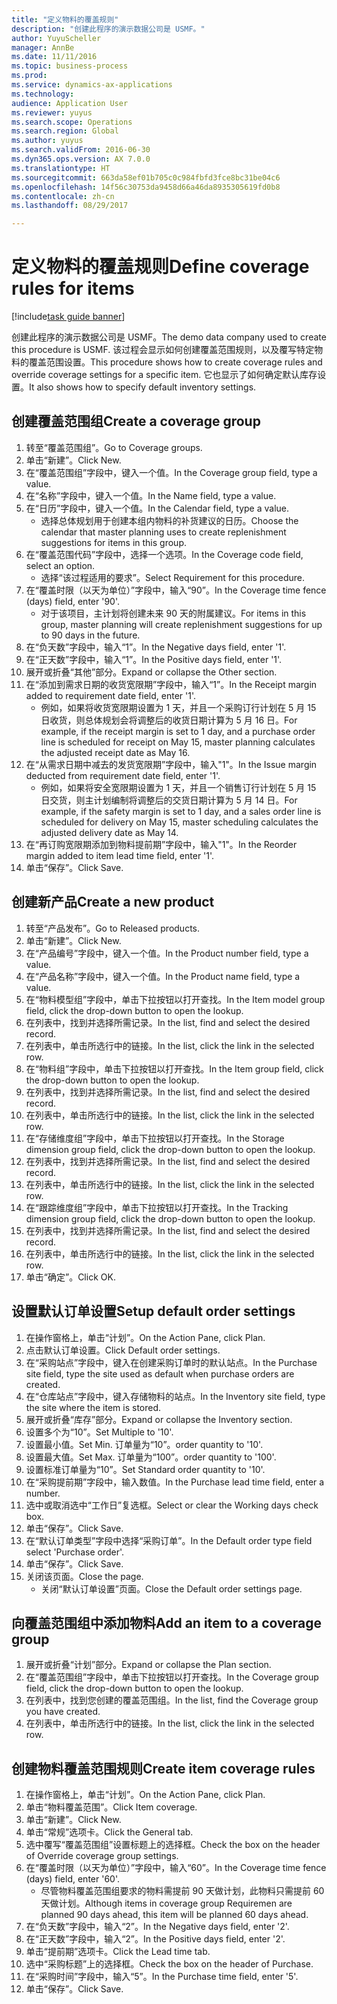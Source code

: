```yaml
--- 
title: "定义物料的覆盖规则"
description: "创建此程序的演示数据公司是 USMF。"
author: YuyuScheller
manager: AnnBe
ms.date: 11/11/2016
ms.topic: business-process
ms.prod: 
ms.service: dynamics-ax-applications
ms.technology: 
audience: Application User
ms.reviewer: yuyus
ms.search.scope: Operations
ms.search.region: Global
ms.author: yuyus
ms.search.validFrom: 2016-06-30
ms.dyn365.ops.version: AX 7.0.0
ms.translationtype: HT
ms.sourcegitcommit: 663da58ef01b705c0c984fbfd3fce8bc31be04c6
ms.openlocfilehash: 14f56c30753da9458d66a46da8935305619fd0b8
ms.contentlocale: zh-cn
ms.lasthandoff: 08/29/2017

---
```

# <a name="define-coverage-rules-for-items"></a><span data-ttu-id="15eb9-103">定义物料的覆盖规则</span><span class="sxs-lookup"><span data-stu-id="15eb9-103">Define coverage rules for items</span></span>

[!include[task guide banner](../../includes/task-guide-banner.md)]

<span data-ttu-id="15eb9-104">创建此程序的演示数据公司是 USMF。</span><span class="sxs-lookup"><span data-stu-id="15eb9-104">The demo data company used to create this procedure is USMF.</span></span> <span data-ttu-id="15eb9-105">该过程会显示如何创建覆盖范围规则，以及覆写特定物料的覆盖范围设置。</span><span class="sxs-lookup"><span data-stu-id="15eb9-105">This procedure shows how to create coverage rules and override coverage settings for a specific item.</span></span> <span data-ttu-id="15eb9-106">它也显示了如何确定默认库存设置。</span><span class="sxs-lookup"><span data-stu-id="15eb9-106">It also shows how to specify default inventory settings.</span></span>


## <a name="create-a-coverage-group"></a><span data-ttu-id="15eb9-107">创建覆盖范围组</span><span class="sxs-lookup"><span data-stu-id="15eb9-107">Create a coverage group</span></span>
1. <span data-ttu-id="15eb9-108">转至“覆盖范围组”。</span><span class="sxs-lookup"><span data-stu-id="15eb9-108">Go to Coverage groups.</span></span>
2. <span data-ttu-id="15eb9-109">单击“新建”。</span><span class="sxs-lookup"><span data-stu-id="15eb9-109">Click New.</span></span>
3. <span data-ttu-id="15eb9-110">在“覆盖范围组”字段中，键入一个值。</span><span class="sxs-lookup"><span data-stu-id="15eb9-110">In the Coverage group field, type a value.</span></span>
4. <span data-ttu-id="15eb9-111">在“名称”字段中，键入一个值。</span><span class="sxs-lookup"><span data-stu-id="15eb9-111">In the Name field, type a value.</span></span>
5. <span data-ttu-id="15eb9-112">在“日历”字段中，键入一个值。</span><span class="sxs-lookup"><span data-stu-id="15eb9-112">In the Calendar field, type a value.</span></span>
    * <span data-ttu-id="15eb9-113">选择总体规划用于创建本组内物料的补货建议的日历。</span><span class="sxs-lookup"><span data-stu-id="15eb9-113">Choose the calendar that master planning uses to create replenishment suggestions for items in this group.</span></span>  
6. <span data-ttu-id="15eb9-114">在“覆盖范围代码”字段中，选择一个选项。</span><span class="sxs-lookup"><span data-stu-id="15eb9-114">In the Coverage code field, select an option.</span></span>
    * <span data-ttu-id="15eb9-115">选择“该过程适用的要求”。</span><span class="sxs-lookup"><span data-stu-id="15eb9-115">Select Requirement for this procedure.</span></span>  
7. <span data-ttu-id="15eb9-116">在“覆盖时限（以天为单位）”字段中，输入“90”。</span><span class="sxs-lookup"><span data-stu-id="15eb9-116">In the Coverage time fence (days) field, enter '90'.</span></span>
    * <span data-ttu-id="15eb9-117">对于该项目，主计划将创建未来 90 天的附属建议。</span><span class="sxs-lookup"><span data-stu-id="15eb9-117">For items in this group, master planning will create replenishment suggestions for up to 90 days in the future.</span></span>  
8. <span data-ttu-id="15eb9-118">在“负天数”字段中，输入“1”。</span><span class="sxs-lookup"><span data-stu-id="15eb9-118">In the Negative days field, enter '1'.</span></span>
9. <span data-ttu-id="15eb9-119">在“正天数”字段中，输入“1”。</span><span class="sxs-lookup"><span data-stu-id="15eb9-119">In the Positive days field, enter '1'.</span></span>
10. <span data-ttu-id="15eb9-120">展开或折叠“其他”部分。</span><span class="sxs-lookup"><span data-stu-id="15eb9-120">Expand or collapse the Other section.</span></span>
11. <span data-ttu-id="15eb9-121">在“添加到需求日期的收货宽限期”字段中，输入“1”。</span><span class="sxs-lookup"><span data-stu-id="15eb9-121">In the Receipt margin added to requirement date field, enter '1'.</span></span>
    * <span data-ttu-id="15eb9-122">例如，如果将收货宽限期设置为 1 天，并且一个采购订行计划在 5 月 15 日收货，则总体规划会将调整后的收货日期计算为 5 月 16 日。</span><span class="sxs-lookup"><span data-stu-id="15eb9-122">For example, if the receipt margin is set to 1 day, and a purchase order line is scheduled for receipt on May 15, master planning calculates the adjusted receipt date as May 16.</span></span>  
12. <span data-ttu-id="15eb9-123">在“从需求日期中减去的发货宽限期”字段中，输入"1"。</span><span class="sxs-lookup"><span data-stu-id="15eb9-123">In the Issue margin deducted from requirement date field, enter '1'.</span></span>
    * <span data-ttu-id="15eb9-124">例如，如果将安全宽限期设置为 1 天，并且一个销售订行计划在 5 月 15 日交货，则主计划编制将调整后的交货日期计算为 5 月 14 日。</span><span class="sxs-lookup"><span data-stu-id="15eb9-124">For example, if the safety margin is set to 1 day, and a sales order line is scheduled for delivery on May 15, master scheduling calculates the adjusted delivery date as May 14.</span></span>  
13. <span data-ttu-id="15eb9-125">在“再订购宽限期添加到物料提前期”字段中，输入"1"。</span><span class="sxs-lookup"><span data-stu-id="15eb9-125">In the Reorder margin added to item lead time field, enter '1'.</span></span>
14. <span data-ttu-id="15eb9-126">单击“保存”。</span><span class="sxs-lookup"><span data-stu-id="15eb9-126">Click Save.</span></span>

## <a name="create-a-new-product"></a><span data-ttu-id="15eb9-127">创建新产品</span><span class="sxs-lookup"><span data-stu-id="15eb9-127">Create a new product</span></span>
1. <span data-ttu-id="15eb9-128">转至“产品发布”。</span><span class="sxs-lookup"><span data-stu-id="15eb9-128">Go to Released products.</span></span>
2. <span data-ttu-id="15eb9-129">单击“新建”。</span><span class="sxs-lookup"><span data-stu-id="15eb9-129">Click New.</span></span>
3. <span data-ttu-id="15eb9-130">在“产品编号”字段中，键入一个值。</span><span class="sxs-lookup"><span data-stu-id="15eb9-130">In the Product number field, type a value.</span></span>
4. <span data-ttu-id="15eb9-131">在“产品名称”字段中，键入一个值。</span><span class="sxs-lookup"><span data-stu-id="15eb9-131">In the Product name field, type a value.</span></span>
5. <span data-ttu-id="15eb9-132">在“物料模型组”字段中，单击下拉按钮以打开查找。</span><span class="sxs-lookup"><span data-stu-id="15eb9-132">In the Item model group field, click the drop-down button to open the lookup.</span></span>
6. <span data-ttu-id="15eb9-133">在列表中，找到并选择所需记录。</span><span class="sxs-lookup"><span data-stu-id="15eb9-133">In the list, find and select the desired record.</span></span>
7. <span data-ttu-id="15eb9-134">在列表中，单击所选行中的链接。</span><span class="sxs-lookup"><span data-stu-id="15eb9-134">In the list, click the link in the selected row.</span></span>
8. <span data-ttu-id="15eb9-135">在“物料组”字段中，单击下拉按钮以打开查找。</span><span class="sxs-lookup"><span data-stu-id="15eb9-135">In the Item group field, click the drop-down button to open the lookup.</span></span>
9. <span data-ttu-id="15eb9-136">在列表中，找到并选择所需记录。</span><span class="sxs-lookup"><span data-stu-id="15eb9-136">In the list, find and select the desired record.</span></span>
10. <span data-ttu-id="15eb9-137">在列表中，单击所选行中的链接。</span><span class="sxs-lookup"><span data-stu-id="15eb9-137">In the list, click the link in the selected row.</span></span>
11. <span data-ttu-id="15eb9-138">在“存储维度组”字段中，单击下拉按钮以打开查找。</span><span class="sxs-lookup"><span data-stu-id="15eb9-138">In the Storage dimension group field, click the drop-down button to open the lookup.</span></span>
12. <span data-ttu-id="15eb9-139">在列表中，找到并选择所需记录。</span><span class="sxs-lookup"><span data-stu-id="15eb9-139">In the list, find and select the desired record.</span></span>
13. <span data-ttu-id="15eb9-140">在列表中，单击所选行中的链接。</span><span class="sxs-lookup"><span data-stu-id="15eb9-140">In the list, click the link in the selected row.</span></span>
14. <span data-ttu-id="15eb9-141">在“跟踪维度组”字段中，单击下拉按钮以打开查找。</span><span class="sxs-lookup"><span data-stu-id="15eb9-141">In the Tracking dimension group field, click the drop-down button to open the lookup.</span></span>
15. <span data-ttu-id="15eb9-142">在列表中，找到并选择所需记录。</span><span class="sxs-lookup"><span data-stu-id="15eb9-142">In the list, find and select the desired record.</span></span>
16. <span data-ttu-id="15eb9-143">在列表中，单击所选行中的链接。</span><span class="sxs-lookup"><span data-stu-id="15eb9-143">In the list, click the link in the selected row.</span></span>
17. <span data-ttu-id="15eb9-144">单击“确定”。</span><span class="sxs-lookup"><span data-stu-id="15eb9-144">Click OK.</span></span>

## <a name="setup-default-order-settings"></a><span data-ttu-id="15eb9-145">设置默认订单设置</span><span class="sxs-lookup"><span data-stu-id="15eb9-145">Setup default order settings</span></span>
1. <span data-ttu-id="15eb9-146">在操作窗格上，单击“计划”。</span><span class="sxs-lookup"><span data-stu-id="15eb9-146">On the Action Pane, click Plan.</span></span>
2. <span data-ttu-id="15eb9-147">点击默认订单设置。</span><span class="sxs-lookup"><span data-stu-id="15eb9-147">Click Default order settings.</span></span>
3. <span data-ttu-id="15eb9-148">在“采购站点”字段中，键入在创建采购订单时的默认站点。</span><span class="sxs-lookup"><span data-stu-id="15eb9-148">In the Purchase site field, type the site used as default when purchase orders are created.</span></span>
4. <span data-ttu-id="15eb9-149">在“仓库站点”字段中，键入存储物料的站点。</span><span class="sxs-lookup"><span data-stu-id="15eb9-149">In the Inventory site field, type the site where the item is stored.</span></span>
5. <span data-ttu-id="15eb9-150">展开或折叠“库存”部分。</span><span class="sxs-lookup"><span data-stu-id="15eb9-150">Expand or collapse the Inventory section.</span></span>
6. <span data-ttu-id="15eb9-151">设置多个为“10”。</span><span class="sxs-lookup"><span data-stu-id="15eb9-151">Set Multiple to '10'.</span></span>
7. <span data-ttu-id="15eb9-152">设置最小值。</span><span class="sxs-lookup"><span data-stu-id="15eb9-152">Set Min.</span></span> <span data-ttu-id="15eb9-153">订单量为“10”。</span><span class="sxs-lookup"><span data-stu-id="15eb9-153">order quantity to '10'.</span></span>
8. <span data-ttu-id="15eb9-154">设置最大值。</span><span class="sxs-lookup"><span data-stu-id="15eb9-154">Set Max.</span></span> <span data-ttu-id="15eb9-155">订单量为“100”。</span><span class="sxs-lookup"><span data-stu-id="15eb9-155">order quantity to '100'.</span></span>
9. <span data-ttu-id="15eb9-156">设置标准订单量为“10”。</span><span class="sxs-lookup"><span data-stu-id="15eb9-156">Set Standard order quantity to '10'.</span></span>
10. <span data-ttu-id="15eb9-157">在“采购提前期”字段中，输入数值。</span><span class="sxs-lookup"><span data-stu-id="15eb9-157">In the Purchase lead time field, enter a number.</span></span>
11. <span data-ttu-id="15eb9-158">选中或取消选中“工作日”复选框。</span><span class="sxs-lookup"><span data-stu-id="15eb9-158">Select or clear the Working days check box.</span></span>
12. <span data-ttu-id="15eb9-159">单击“保存”。</span><span class="sxs-lookup"><span data-stu-id="15eb9-159">Click Save.</span></span>
13. <span data-ttu-id="15eb9-160">在“默认订单类型”字段中选择“采购订单”。</span><span class="sxs-lookup"><span data-stu-id="15eb9-160">In the Default order type field select 'Purchase order'.</span></span>
14. <span data-ttu-id="15eb9-161">单击“保存”。</span><span class="sxs-lookup"><span data-stu-id="15eb9-161">Click Save.</span></span>
15. <span data-ttu-id="15eb9-162">关闭该页面。</span><span class="sxs-lookup"><span data-stu-id="15eb9-162">Close the page.</span></span>
    * <span data-ttu-id="15eb9-163">关闭“默认订单设置”页面。</span><span class="sxs-lookup"><span data-stu-id="15eb9-163">Close the Default order settings page.</span></span>  

## <a name="add-an-item-to-a-coverage-group"></a><span data-ttu-id="15eb9-164">向覆盖范围组中添加物料</span><span class="sxs-lookup"><span data-stu-id="15eb9-164">Add an item to a coverage group</span></span>
1. <span data-ttu-id="15eb9-165">展开或折叠“计划”部分。</span><span class="sxs-lookup"><span data-stu-id="15eb9-165">Expand or collapse the Plan section.</span></span>
2. <span data-ttu-id="15eb9-166">在“覆盖范围组”字段中，单击下拉按钮以打开查找。</span><span class="sxs-lookup"><span data-stu-id="15eb9-166">In the Coverage group field, click the drop-down button to open the lookup.</span></span>
3. <span data-ttu-id="15eb9-167">在列表中，找到您创建的覆盖范围组。</span><span class="sxs-lookup"><span data-stu-id="15eb9-167">In the list, find the Coverage group you have created.</span></span>
4. <span data-ttu-id="15eb9-168">在列表中，单击所选行中的链接。</span><span class="sxs-lookup"><span data-stu-id="15eb9-168">In the list, click the link in the selected row.</span></span>

## <a name="create-item-coverage-rules"></a><span data-ttu-id="15eb9-169">创建物料覆盖范围规则</span><span class="sxs-lookup"><span data-stu-id="15eb9-169">Create item coverage rules</span></span>
1. <span data-ttu-id="15eb9-170">在操作窗格上，单击“计划”。</span><span class="sxs-lookup"><span data-stu-id="15eb9-170">On the Action Pane, click Plan.</span></span>
2. <span data-ttu-id="15eb9-171">单击“物料覆盖范围”。</span><span class="sxs-lookup"><span data-stu-id="15eb9-171">Click Item coverage.</span></span>
3. <span data-ttu-id="15eb9-172">单击“新建”。</span><span class="sxs-lookup"><span data-stu-id="15eb9-172">Click New.</span></span>
4. <span data-ttu-id="15eb9-173">单击“常规”选项卡。</span><span class="sxs-lookup"><span data-stu-id="15eb9-173">Click the General tab.</span></span>
5. <span data-ttu-id="15eb9-174">选中覆写“覆盖范围组”设置标题上的选择框。</span><span class="sxs-lookup"><span data-stu-id="15eb9-174">Check the box on the header of Override coverage group settings.</span></span>
6. <span data-ttu-id="15eb9-175">在“覆盖时限（以天为单位）”字段中，输入“60”。</span><span class="sxs-lookup"><span data-stu-id="15eb9-175">In the Coverage time fence (days) field, enter '60'.</span></span>
    * <span data-ttu-id="15eb9-176">尽管物料覆盖范围组要求的物料需提前 90 天做计划，此物料只需提前 60 天做计划。</span><span class="sxs-lookup"><span data-stu-id="15eb9-176">Although items in coverage group Requiremen are planned 90 days ahead, this item will be planned 60 days ahead.</span></span>  
7. <span data-ttu-id="15eb9-177">在“负天数”字段中，输入“2”。</span><span class="sxs-lookup"><span data-stu-id="15eb9-177">In the Negative days field, enter '2'.</span></span>
8. <span data-ttu-id="15eb9-178">在“正天数”字段中，输入“2”。</span><span class="sxs-lookup"><span data-stu-id="15eb9-178">In the Positive days field, enter '2'.</span></span>
9. <span data-ttu-id="15eb9-179">单击“提前期”选项卡。</span><span class="sxs-lookup"><span data-stu-id="15eb9-179">Click the Lead time tab.</span></span>
10. <span data-ttu-id="15eb9-180">选中“采购标题”上的选择框。</span><span class="sxs-lookup"><span data-stu-id="15eb9-180">Check the box on the header of Purchase.</span></span>
11. <span data-ttu-id="15eb9-181">在“采购时间”字段中，输入“5”。</span><span class="sxs-lookup"><span data-stu-id="15eb9-181">In the Purchase time field, enter '5'.</span></span>
12. <span data-ttu-id="15eb9-182">单击“保存”。</span><span class="sxs-lookup"><span data-stu-id="15eb9-182">Click Save.</span></span>


